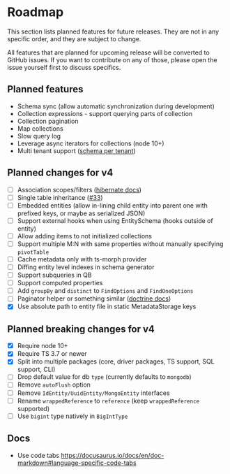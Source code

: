 # Roadmap

This section lists planned features for future releases. They are not in any specific 
order, and they are subject to change. 

All features that are planned for upcoming release will be converted to GitHub issues. 
If you want to contribute on any of those, please open the issue yourself first to 
discuss specifics.  

## Planned features

- Schema sync (allow automatic synchronization during development)
- Collection expressions - support querying parts of collection
- Collection pagination
- Map collections
- Slow query log
- Leverage async iterators for collections (node 10+)
- Multi tenant support ([schema per tenant](https://dzone.com/articles/spring-boot-hibernate-multitenancy-implementation))

## Planned changes for v4

- [ ] Association scopes/filters ([hibernate docs](https://docs.jboss.org/hibernate/orm/3.6/reference/en-US/html/filters.html))
- [ ] Single table inheritance ([#33](https://github.com/mikro-orm/mikro-orm/issues/33))
- [ ] Embedded entities (allow in-lining child entity into parent one with prefixed keys, or maybe as serialized JSON)
- [ ] Support external hooks when using EntitySchema (hooks outside of entity)
- [ ] Allow adding items to not initialized collections
- [ ] Support multiple M:N with same properties without manually specifying `pivotTable`
- [ ] Cache metadata only with ts-morph provider
- [ ] Diffing entity level indexes in schema generator
- [ ] Support subqueries in QB
- [ ] Support computed properties
- [ ] Add `groupBy` and `distinct` to `FindOptions` and `FindOneOptions`
- [ ] Paginator helper or something similar ([doctrine docs](https://www.doctrine-project.org/projects/doctrine-orm/en/latest/tutorials/pagination.html))
- [x] Use absolute path to entity file in static MetadataStorage keys

## Planned breaking changes for v4

- [x] Require node 10+
- [x] Require TS 3.7 or newer
- [x] Split into multiple packages (core, driver packages, TS support, SQL support, CLI)
- [ ] Drop default value for db `type` (currently defaults to `mongodb`)
- [ ] Remove `autoFlush` option
- [ ] Remove `IdEntity/UuidEntity/MongoEntity` interfaces
- [ ] Rename `wrappedReference` to `reference` (keep `wrappedReference` supported)
- [ ] Use `bigint` type natively in `BigIntType`

## Docs

- Use code tabs https://docusaurus.io/docs/en/doc-markdown#language-specific-code-tabs
